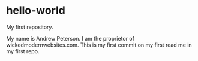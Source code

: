 # hello-world
My first repository.

My name is Andrew Peterson. I am the proprietor of wickedmodernwebsites.com. This is my first commit on my first read me in my first repo.
